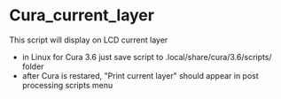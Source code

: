 # Cura_current_layer

This script will display on LCD current layer

- in Linux for Cura 3.6 just save script to .local/share/cura/3.6/scripts/ folder
- after Cura is restared, "Print current layer" should appear in post processing scripts menu
